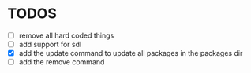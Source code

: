 # TODOS

- [ ] remove all hard coded things
- [ ] add support for sdl
- [X] add the update command to update all packages in the packages dir
- [ ] add the remove command
